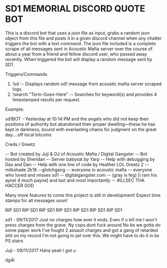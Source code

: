 # SD1 MEMORIAL DISCORD QUOTE BOT

This is a discord bot that uses a json file as input, grabs a random json object from this file
and posts it in a given discord channel when any chatter triggers the bot with a text command.
The json file included is a complete scrape of all messages sent in Acoustic Mafia server over the 
course of about a year from a friend and fellow discord user, who passed away recently. When triggered the bot will display a random message sent by SD1. 

Triggers/Commands


1. !sd -- Displays random sd1 message from acoustic mafia server scraped logs. 
2. !search "Term-Goes-Here" -- Searches for keyword(s) and provides 4 timestamped results per request.

Example:


sd1BOT - Yesterday at 10:14 PM
and the angels who did not keep their positions of authority but abandoned their proper dwelling—these he has kept in darkness, bound with everlasting chains for judgment on the great day....off local bitcoins


Creds / Greetz


-- Bot created by Juji & DJ of Acoustic Mafia / Digital Gangster
-- Bot hosted by Sheridan 
-- Server babysat by Yarp
-- Help with debugging by Dax and Dan
-- Help with one line of code by Heather LOL
Greetz 2
-- milkshade 2k18 
--glotchgang
-- everyone in acoustic mafia
-- everyone who loved and misses sd1
-- digitalgangster.com 
-- (gray is feg) [i ram his aynel 4 much payne]
and last and most importantly 
-- #ILLSEC THA HACCER GOD


Many more features to come this project is still in development! Expect time stamps for all messages soon!


RIP SD1 RIP SD1 RIP SD1 RIP SD1 RIP SD1 RIP SD1 RIP SD1

sd1 - 09/11/2017
Just no charges how ever it ends. Even if u kill me I won't press charges from the grave. Ny cops.dont fuck around
No bs we gotta do some paper work I've fought 2 assault charges and got a gang of retarded shit on my record
I'm not going to jail over this. We might have to do it in bx PS stairs

Juji - 09/11/2017
Haha yeah I got u



dg4l



 
